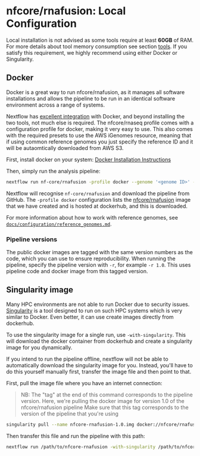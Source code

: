 # nfcore/rnafusion: Local Configuration

Local installation is not advised as some tools require at least **60GB** of RAM. For more details about tool memory consumption see section [tools](../tools.md). If you satisfy this requirement, we highly recommend using either Docker or Singularity.

## Docker
Docker is a great way to run nfcore/rnafusion, as it manages all software installations and allows the pipeline to be run in an identical software environment across a range of systems.

Nextflow has [excellent integration](https://www.nextflow.io/docs/latest/docker.html) with Docker, and beyond installing the two tools, not much else is required. The nfcore/rnaseq profile comes with a configuration profile for docker, making it very easy to use. This also comes with the required presets to use the AWS iGenomes resource, meaning that if using common reference genomes you just specify the reference ID and it will be autaomtically downloaded from AWS S3.

First, install docker on your system: [Docker Installation Instructions](https://docs.docker.com/engine/installation/)

Then, simply run the analysis pipeline:
```bash
nextflow run nf-core/rnafusion -profile docker --genome '<genome ID>' --reads '<path to your reads>'
```

Nextflow will recognise `nf-core/rnafusion` and download the pipeline from GitHub. The `-profile docker` configuration lists the [nfcore/rnafusion](https://hub.docker.com/r/nfcore/rnafusion/) image that we have created and is hosted at dockerhub, and this is downloaded.

For more information about how to work with reference genomes, see [`docs/configuration/reference_genomes.md`](docs/configuration/reference_genomes.md).

### Pipeline versions
The public docker images are tagged with the same version numbers as the code, which you can use to ensure reproducibility. When running the pipeline, specify the pipeline version with `-r`, for example `-r 1.0`. This uses pipeline code and docker image from this tagged version.


## Singularity image
Many HPC environments are not able to run Docker due to security issues. [Singularity](http://singularity.lbl.gov/) is a tool designed to run on such HPC systems which is very similar to Docker. Even better, it can use create images directly from dockerhub.

To use the singularity image for a single run, use `-with-singularity`. This will download the docker container from dockerhub and create a singularity image for you dynamically.

If you intend to run the pipeline offline, nextflow will not be able to automatically download the singularity image for you. Instead, you'll have to do this yourself manually first, transfer the image file and then point to that.

First, pull the image file where you have an internet connection:

> NB: The "tag" at the end of this command corresponds to the pipeline version.
> Here, we're pulling the docker image for version 1.0 of the nfcore/rnafusion pipeline
> Make sure that this tag corresponds to the version of the pipeline that you're using

```bash
singularity pull --name nfcore-rnafusion-1.0.img docker://nfcore/rnafusion:1.0
```

Then transfer this file and run the pipeline with this path:

```bash
nextflow run /path/to/nfcore-rnafusion -with-singularity /path/to/nfcore-rnafusion-1.0.img
```
